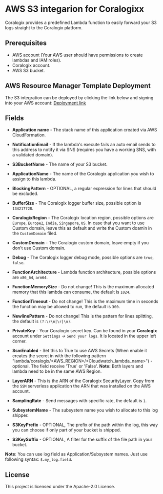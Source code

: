 # AWS S3 integarion for Coralogixx

Coralogix provides a predefined Lambda function to easily forward your S3 logs straight to the Coralogix platform.

## Prerequisites

* AWS account (Your AWS user should have permissions to create lambdas and IAM roles).
* Coralogix account.
* AWS S3 bucket.

## AWS Resource Manager Template Deployment

The S3 integration can be deployed by clicking the link below and signing into your AWS account:
[Deployment link](https://serverlessrepo.aws.amazon.com/applications/eu-central-1/597078901540/Coralogix-S3)


## Fields

* **Application name** - The stack name of this application created via AWS CloudFormation.

* **NotificationEmail** - If the lambda's execute fails an auto email sends to this address to notify it via SNS (requires you have a working SNS, with a validated domain).

* **S3BucketName** - The name of your S3 bucket.

* **ApplicationName** - The name of the Coralogix application you wish to assign to this lambda.

* **BlockingPattern** - OPTIONAL, a regular expression for lines that should be excluded.

* **BufferSize** - The Coralogix logger buffer size, possible option is ``134217728``.

* **CoralogixRegion** - The Coralogix location region, possible options are ``Europe``, ``Europe2``, ``India``, ``Singapore``, ``US``. In case that you want to use Custom domain, leave this as default and write the Custom doamin in the ``CustomDomain`` filed.

* **CustomDomain** - The Coralogix custom domain, leave empty if you don't use Custom domain.

* **Debug** - The Coralogix logger debug mode, possible options are ``true``, ``false``.

* **FunctionArchitecture** - Lambda function architecture, possible options are ``x86_64``, ``arm64``.

* **FunctionMemorySize** - Do not change! This is the maximum allocated memory that this lambda can consume, the default is ``1024``.

* **FunctionTimeout** - Do not change! This is the maximum time in seconds the function may be allowed to run, the default is ``300``.

* **NewlinePattern** - Do not change! This is the pattern for lines splitting, the default is ``(?:\r\n|\r|\n)``.

* **PrivateKey** - Your Coralogix secret key. Can be found in your **Coralogix** account under `Settings` -> `Send your logs`. It is located in the upper left corner.

* **SsmEnabled** - Set this to True to use AWS Secrets  (When enable it creates the secret in with the following pattern "lambda/coralogix/<AWS_REGION>/<Cloudwatch_lambda_name>") - optional. The field receive 'True' or 'False'. 
**Note:** Both layers and lambda need to be in the same AWS Region.

* **LayerARN** - This is the ARN of the Coralogix SecurityLayer. Copy from the ``SSM`` serverless application the ARN that was installed on the AWS account. 

* **SamplingRate** - Send messages with specific rate, the default is ``1``.

* **SubsystemName** - The subsystem name you wish to allocate to this log shipper.

* **S3KeyPrefix** - OPTIONAL, The prefix of the path within the log, this way you can choose if only part of your bucket is shipped.

* **S3KeySuffix** - OPTIONAL, A filter for the suffix of the file path in your bucket.

**Note:** You can use log field as Application/Subsystem names. Just use following syntax: ``$.my_log.field``.

## License

This project is licensed under the Apache-2.0 License.
